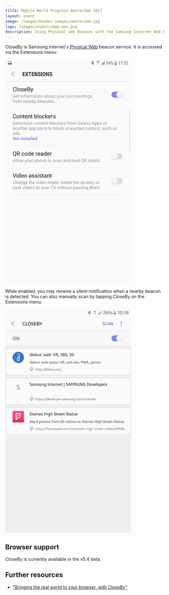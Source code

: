 ```yaml
---
title: Mobile World Progress Amsterdam 2017
layout: event
image: /images/header-images/amsterdam.jpg
logo: /images/events/mwp-ams.png
description: Using Physical web Beacons with the Samsung Internet Web Browser
---
```

CloseBy is Samsung Internet's [Physical Web](https://google.github.io/physical-web/) beacon service. It is accessed via the
Extensions menu:

![CloseBy showing Physical Web beacons](/images/docs/closeby-extensions.png)

While enabled, you may receive a silent notification when a nearby beacon is detected. You can also manually scan by tapping CloseBy on the Extensions menu:

![CloseBy showing Physical Web beacons](/images/docs/closeby-beacons.png)

## Browser support

CloseBy is currently available in the v5.4 beta.

## Further resources

* ["Bringing the real world to your browser, with CloseBy"](https://medium.com/samsung-internet-dev/bringing-the-real-world-to-your-browser-with-closeby-830cd162547e)